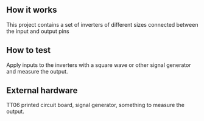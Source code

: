 <!---

This file is used to generate your project datasheet. Please fill in the information below and delete any unused
sections.

You can also include images in this folder and reference them in the markdown. Each image must be less than
512 kb in size, and the combined size of all images must be less than 1 MB.
-->

## How it works

This project contains a set of inverters of different sizes connected between the input and output pins

## How to test

Apply inputs to the inverters with a square wave or other signal generator and measure the output. 

## External hardware

TT06 printed circuit board, signal generator, something to measure the output.
